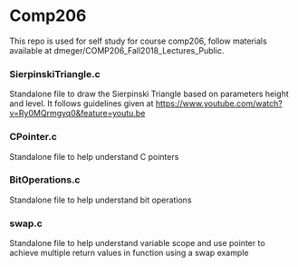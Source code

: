 # Comp206

This repo is used for self study for course comp206, follow materials available at dmeger/COMP206_Fall2018_Lectures_Public.

### SierpinskiTriangle.c
Standalone file to draw the Sierpinski Triangle based on parameters height and level. It follows guidelines given at https://www.youtube.com/watch?v=Ry0MQrmgyq0&feature=youtu.be

### CPointer.c
Standalone file to help understand C pointers

### BitOperations.c
Standalone file to help understand bit operations

### swap.c
Standalone file to help understand variable scope and use pointer to achieve multiple return values in function using a swap example
